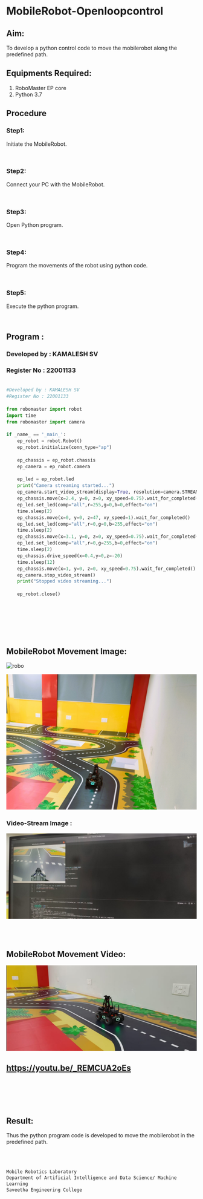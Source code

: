 # MobileRobot-Openloopcontrol
## Aim:

To develop a python control code to move the mobilerobot along the predefined path.

## Equipments Required:
1. RoboMaster EP core
2. Python 3.7

## Procedure

### Step1: 
Initiate the MobileRobot.

<br/>

### Step2: 
Connect your PC with the MobileRobot.

<br/>

### Step3: 
Open Python program.

<br/>

### Step4: 
Program the movements of the robot using python code.

<br/>

### Step5: 
Execute the python program.

<br/>

## Program :

### Developed by : KAMALESH SV
### Register No : 22001133
```python

#Developed by : KAMALESH SV
#Register No : 22001133

from robomaster import robot
import time
from robomaster import camera

if _name_ == '_main_':
    ep_robot = robot.Robot()
    ep_robot.initialize(conn_type="ap")

    ep_chassis = ep_robot.chassis
    ep_camera = ep_robot.camera

    ep_led = ep_robot.led
    print("Camera streaming started...")
    ep_camera.start_video_stream(display=True, resolution=camera.STREAM_360P) 
    ep_chassis.move(x=2.4, y=0, z=0, xy_speed=0.75).wait_for_completed()
    ep_led.set_led(comp="all",r=255,g=0,b=0,effect="on")   
    time.sleep(2)
    ep_chassis.move(x=0, y=0, z=47, xy_speed=1).wait_for_completed()
    ep_led.set_led(comp="all",r=0,g=0,b=255,effect="on")
    time.sleep(2) 
    ep_chassis.move(x=3.1, y=0, z=0, xy_speed=0.75).wait_for_completed()
    ep_led.set_led(comp="all",r=0,g=255,b=0,effect="on")
    time.sleep(2)
    ep_chassis.drive_speed(x=0.4,y=0,z=-20)
    time.sleep(12)
    ep_chassis.move(x=1, y=0, z=0, xy_speed=0.75).wait_for_completed()
    ep_camera.stop_video_stream()
    print("Stopped video streaming...")

    ep_robot.close()
    
    
    
    
    
    
```

## MobileRobot Movement Image:

![robo](./img/robomaster.png)

![robo](./output2.jpg)

### Video-Stream Image : 

![video](./WhatsApp%20Image%202022-10-13%20at%2011.04.44%20AM.jpeg)


<br/>
<br/>

## MobileRobot Movement Video:



[![IMAGE ALT TEXT HERE](./WhatsApp%20Image%202022-10-13%20at%2011.06.02%20AM.jpeg)](https://youtu.be/_REMCUA2oEs)

## https://youtu.be/_REMCUA2oEs

<br/>
<br/>
<br/>
<br/>

## Result:
Thus the python program code is developed to move the mobilerobot in the predefined path.


<br/>
<br/>

```
Mobile Robotics Laboratory
Department of Artificial Intelligence and Data Science/ Machine Learning
Saveetha Engineering College
```
